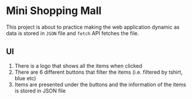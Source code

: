 # Mini Shopping Mall

This project is about to practice making the web application dynamic as data is stored in `JSON` file and `fetch` API fetches the file.

## UI

1. There is a logo that shows all the items when clicked
2. There are 6 different buttons that filter the items (i.e. filtered by tshirt, blue etc)
3. Items are presented under the buttons and the information of the items is stored in JSON file
